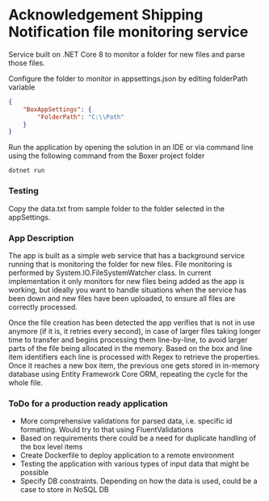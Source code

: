 # Acknowledgement Shipping Notification file monitoring service

Service built on .NET Core 8 to monitor a folder for new files and parse those files.

Configure the folder to monitor in appsettings.json by editing folderPath variable

```json 
{
    "BoxAppSettings": {
        "FolderPath": "C:\\Path"
    }
}
```

Run the application by opening the solution in an IDE or via command line using the following command from the Boxer project folder

`dotnet run`

### Testing

Copy the data.txt from sample folder to the folder selected in the appSettings.

### App Description

The app is built as a simple web service that has a background service running that is monitoring the folder for new files. File monitoring is performed by System.IO.FileSystemWatcher class.
In current implementation it only monitors for new files being added as the app is working, but ideally you want to handle situations when the service has been down and new files have been uploaded,
to ensure all files are correctly processed.

Once the file creation has been detected the app verifies that is not in use anymore (if it is, it retries every second), in case of larger files taking longer time to transfer and begins processing them line-by-line, to avoid larger parts of the file being allocated in the memory.
Based on the box and line item identifiers each line is processed with Regex to retrieve the properties. Once it reaches a new box item, the previous one gets stored in in-memory database
using Entity Framework Core ORM, repeating the cycle for the whole file.

### ToDo for a production ready application

* More comprehensive validations for parsed data, i.e. specific id formatting. Would try to that using FluentValidations
* Based on requirements there could be a need for duplicate handling of the box level items
* Create Dockerfile to deploy application to a remote environment
* Testing the application with various types of input data that might be possible
* Specify DB constraints. Depending on how the data is used, could be a case to store in NoSQL DB